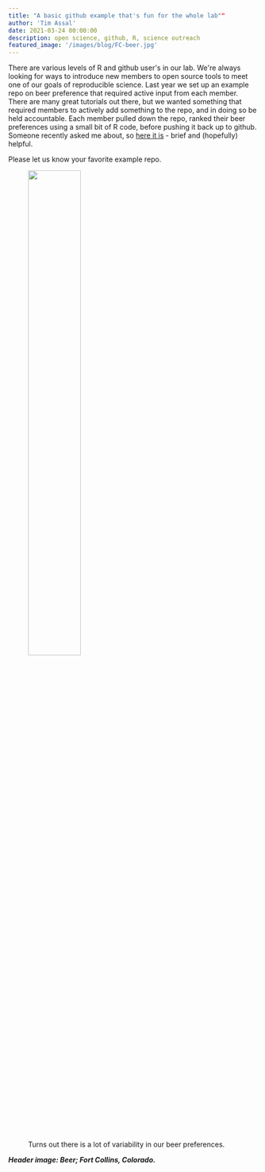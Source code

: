 ```yaml
---
title: "A basic github example that's fun for the whole lab""
author: 'Tim Assal'
date: 2021-03-24 00:00:00
description: open science, github, R, science outreach
featured_image: '/images/blog/FC-beer.jpg'
---
```


There are various levels of R and github user's in our lab. We're always looking for ways to introduce new members to open source tools to meet one of our goals of reproducible science. Last year we set up an example repo on beer preference that required active input from each member. There are many great tutorials out there, but we wanted something that required members to actively add something to the repo, and in doing so be held accountable. Each member pulled down the repo, ranked their beer preferences using a small bit of R code, before pushing it back up to github. Someone recently asked me about, so [here it is](https://github.com/tjassal/LabBeerPreference) - brief and (hopefully) helpful. 

Please let us know your favorite example repo. 

<figure>
  <img src='../../images/blog/LabBeerPrefsLogo.jpg' style="width: 50%; height= 50%">
  <figcaption>Turns out there is a lot of variability in our beer preferences.</figcaption>
</figure>

***Header image: Beer; Fort Collins, Colorado.***
